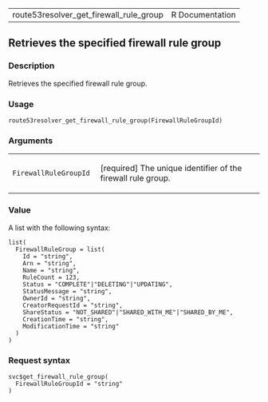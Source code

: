 <table style="width: 100%;">
<tbody>
<tr class="odd">
<td>route53resolver_get_firewall_rule_group</td>
<td style="text-align: right;">R Documentation</td>
</tr>
</tbody>
</table>

## Retrieves the specified firewall rule group

### Description

Retrieves the specified firewall rule group.

### Usage

    route53resolver_get_firewall_rule_group(FirewallRuleGroupId)

### Arguments

<table>
<colgroup>
<col style="width: 35%" />
<col style="width: 65%" />
</colgroup>
<tbody>
<tr class="odd">
<td><code
id="route53resolver_get_firewall_rule_group_:_FirewallRuleGroupId">FirewallRuleGroupId</code></td>
<td><p>[required] The unique identifier of the firewall rule
group.</p></td>
</tr>
</tbody>
</table>

### Value

A list with the following syntax:

    list(
      FirewallRuleGroup = list(
        Id = "string",
        Arn = "string",
        Name = "string",
        RuleCount = 123,
        Status = "COMPLETE"|"DELETING"|"UPDATING",
        StatusMessage = "string",
        OwnerId = "string",
        CreatorRequestId = "string",
        ShareStatus = "NOT_SHARED"|"SHARED_WITH_ME"|"SHARED_BY_ME",
        CreationTime = "string",
        ModificationTime = "string"
      )
    )

### Request syntax

    svc$get_firewall_rule_group(
      FirewallRuleGroupId = "string"
    )
